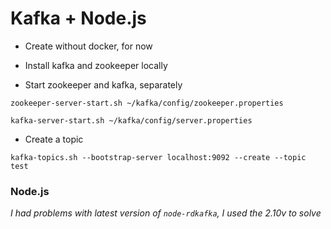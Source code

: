 # Kafka + Node.js

- Create without docker, for now 
- Install kafka and zookeeper locally

- Start zookeeper and kafka, separately

```
zookeeper-server-start.sh ~/kafka/config/zookeeper.properties
```

```
kafka-server-start.sh ~/kafka/config/server.properties
```

- Create a topic

```
kafka-topics.sh --bootstrap-server localhost:9092 --create --topic test
```

### Node.js

*I had problems with latest version of `node-rdkafka`, I used the 2.10v to solve*

